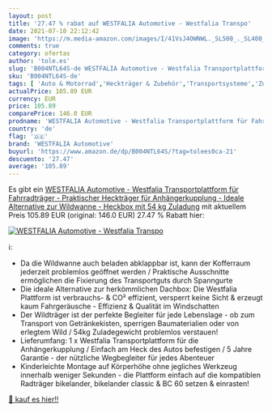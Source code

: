 ```yaml
---
layout: post
title: '27.47 % rabat auf WESTFALIA Automotive - Westfalia Transpo'
date: 2021-07-10 22:12:42
image: 'https://m.media-amazon.com/images/I/41VsJ4OWNWL._SL500_._SL400_.jpg'
comments: true
category: ofertas
author: 'tole.es'
slug: 'B004NTL64S-de WESTFALIA Automotive - Westfalia Transportplattform für...'
sku: 'B004NTL64S-de'
tags: [ 'Auto & Motorrad','Heckträger & Zubehör','Transportsysteme','Zubehör für Heckträger','westfalia automotive', ]
actualPrice: 105.89 EUR
currency: EUR
price: 105.89
comparePrice: 146.0 EUR
prodname: 'WESTFALIA Automotive - Westfalia Transportplattform für Fahrradträger - Praktischer Heckträger für Anhängerkupplung - Ideale Alternative zur Wildwanne - Heckbox mit 54 kg Zuladung'
country: 'de'
flag: '🇩🇪'
brand: 'WESTFALIA Automotive'
buyurl: 'https://www.amazon.de/dp/B004NTL64S/?tag=tolees0ca-21'
descuento: '27.47'
average: '105.89'
---
```


Es gibt ein [WESTFALIA Automotive - Westfalia Transportplattform für Fahrradträger - Praktischer Heckträger für Anhängerkupplung - Ideale Alternative zur Wildwanne - Heckbox mit 54 kg Zuladung](https://www.amazon.de/dp/B004NTL64S/?tag=tolees0ca-21) mit aktuellem Preis 105.89 EUR (original: 146.0 EUR) 27.47 % Rabatt hier:

[![WESTFALIA Automotive - Westfalia Transpo](https://m.media-amazon.com/images/I/41VsJ4OWNWL._SL500_._SL400_.jpg)](https://www.amazon.de/dp/B004NTL64S/?tag=tolees0ca-21)

ℹ️:

- Da die Wildwanne auch beladen abklappbar ist, kann der Kofferraum jederzeit problemlos geöffnet werden / Praktische Ausschnitte ermöglichen die Fixierung des Transportguts durch Spanngurte
- Die ideale Alternative zur herkömmlichen Dachbox: Die Westfalia Plattform ist verbrauchs- & CO² effizient, versperrt keine Sicht & erzeugt kaum Fahrgeräusche - Effizienz & Qualität im Windschatten
- Der Wildträger ist der perfekte Begleiter für jede Lebenslage - ob zum Transport von Getränkekisten, sperrigen Baumaterialien oder von erlegtem Wild / 54kg Zuladegewicht problemlos verstauen!
- Lieferumfang: 1 x Westfalia Transportplattform für die Anhängerkupplung / Einfach am Heck des Autos befestigen / 5 Jahre Garantie - der nützliche Wegbegleiter für jedes Abenteuer
- Kinderleichte Montage auf Körperhöhe ohne jegliches Werkzeug innerhalb weniger Sekunden - die Plattform einfach auf die kompatiblen Radträger bikelander, bikelander classic & BC 60 setzen & einrasten!

[🛒 kauf es hier!!](https://www.amazon.de/dp/B004NTL64S/?tag=tolees0ca-21)
